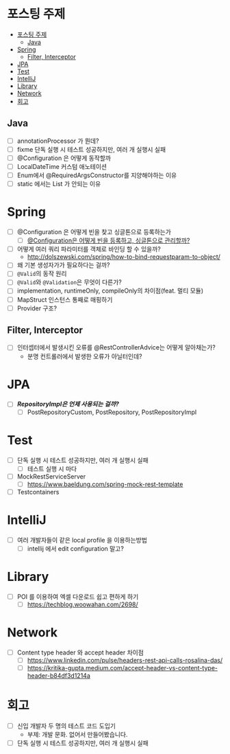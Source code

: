 # 포스팅 주제

<!-- TOC -->
* [포스팅 주제](#포스팅-주제)
  * [Java](#java)
* [Spring](#spring)
  * [Filter, Interceptor](#filter-interceptor)
* [JPA](#jpa)
* [Test](#test)
* [IntelliJ](#intellij)
* [Library](#library)
* [Network](#network)
* [회고](#회고)
<!-- TOC -->

## Java

- [ ]  annotationProcessor 가 뭔데?
- [ ]  fixme 단독 실행 시 테스트 성공하지만, 여러 개 실행시 실패
- [ ]  @Configuration 은 어떻게 동작할까
- [ ]  LocalDateTime 커스텀 애노테이션
- [ ]  Enum에서 @RequiredArgsConstructor를 지양해야하는 이유
- [ ]  static 에서는 List<T> 가 안되는 이유

# Spring

- [ ]  @Configuration 은 어떻게 빈을 찾고 싱글톤으로 등록하는가
    - [ ] [@Configuration은 어떻게 빈을 등록하고, 싱글톤으로 관리할까?](https://tecoble.techcourse.co.kr/post/2023-05-22-configuration/)
- [ ]  어떻게 여러 쿼리 파라미터를 객체로 바인딩 할 수 있을까?
    - http://dolszewski.com/spring/how-to-bind-requestparam-to-object/
- [ ]  왜 기본 생성자가가 필요하다는 걸까?
- [ ]  `@Valid`의 동작 원리
- [ ]  `@Valid`와 `@Validation`은 무엇이 다른가?
- [ ]  implementation, runtimeOnly, compileOnly의 차이점(feat. 멀티 모듈)
- [ ]  MapStruct 인스턴스 통째로 매핑하기
- [ ]  Provider 구조?

## Filter, Interceptor

- [ ] 인터셉터에서 발생시킨 오류를 @RestControllerAdvice는 어떻게 알아채는가?
  - 분명 컨트롤러에서 발생한 오류가 아닐터인데?

# JPA

- [ ]  ***RepositoryImpl은 언제 사용되는 걸까?***
    - [ ]  PostRepositoryCustom, PostRepository, PostRepositoryImpl

# Test

- [ ]  단독 실행 시 테스트 성공하지만, 여러 개 실행시 실패
    - [ ]  테스트 실행 시 마다
- [ ]  MockRestServiceServer
    - [ ]  https://www.baeldung.com/spring-mock-rest-template
- [ ]  Testcontainers

# IntelliJ

- [ ]  여러 개발자들이 같은 local profile 을 이용하는방법
    - [ ]  intellij 에서 edit configuration 말고?

# Library

- [ ]  POI 를 이용하여 엑셀 다운로드 쉽고 편하게 하기
    - [ ]  https://techblog.woowahan.com/2698/

# Network

- [ ]  Content type header 와 accept header 차이점
    - [ ]  https://www.linkedin.com/pulse/headers-rest-api-calls-rosalina-das/
    - [ ]  https://kritika-gupta.medium.com/accept-header-vs-content-type-header-b84df3d1214a

# 회고

- [ ] 신입 개발자 두 명의 테스트 코드 도입기
  - 부제: 개발 문화. 없어서 만들어봤습니다.
- [ ] 단독 실행 시 테스트 성공하지만, 여러 개 실행시 실패

